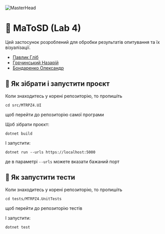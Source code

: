 ![MasterHead](https://upload.wikimedia.org/wikipedia/commons/2/20/Matrix_Digital_rain_banner.gif)

# 🏹 MaToSD (Lab 4)

Цей застосунок розроблений для обробки результатів опитування та їх візуалізації.

- [Павлик Гліб](https://github.com/HlibPavlyk)
- [Горчинський Назарій](https://github.com/Nazg0r)
- [Бондаренко Олександр](https://github.com/DreammyOleksandr)

## 👷 Як зібрати і запустити проєкт

Коли знаходитесь у корені репозиторію, то пропишіть
``` Linux
cd src/MTRPZ4.UI
```
щоб перейти до репозиторію самої програми

Щоб зібрати проєкт:

```
dotnet build
```

І запустити:

```
dotnet run --urls https://localhost:5000
```

де в параметрі `--urls` можете вказати бажаний порт

## 👷 Як запустити тести

Коли знаходитесь у корені репозиторію, то пропишіть
```
cd tests/MTRPZ4.UnitTests
```
щоб перейти до репозиторію тестів

І запустити:

```
dotnet test
```
